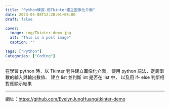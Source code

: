 ```yaml
---
title: "Python練習-用Tkinter建立圖像化介面"
date: 2023-05-08T12:28:01+08:00
draft: false

cover:
  image: img/Tkinter-demo.jpg
  alt: "This is a post image"
  caption: ""

Tags: ["Python"]
Categories: ["Coding"]
---
```


在學習 python 時，以 Tkinter 套件建立圖像化介面，
使用 python 語法，定義函數的輸入與輸出數值、
建立 list 並判斷 int 是否在 list 中，
以及用 if- else 判斷相對應顯示結果

---

網址：https://github.com/EvelynJungHuang/tkinter-demo
